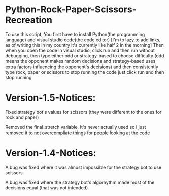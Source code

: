# Python-Rock-Paper-Scissors-Recreation
To use this script,
You first have to install Python(the programming language) and visual studio code(the code editor) [I'm to lazy to add links, as of writing this
in my country it's currently like half 2 in the morning] 
Then when you open the code in visual studio, click run and then run without debugging, 
 then type either odd or strategy-based to choose difficulty (odd means the opponent makes random decisions and strategy-based uses extra factors influencing
 the opponent's decisions)
 and then consistently type rock, paper or scissors
 to stop running the code just click run and then stop running
 
# Version-1.5-Notices:
Fixed strategy bot's values for scissors (they were different to the ones for rock and paper)

Removed the final_stretch variable, It's never actually used so I just removed it to not overcompliate things for people looking at the code
 
 

# Version-1.4-Notices:
A bug was fixed where it was almost impossible for the strategy bot to use scissors


A bug was fixed where the strategy bot's algorhythm made most of the decisions equal (that was not intended)
